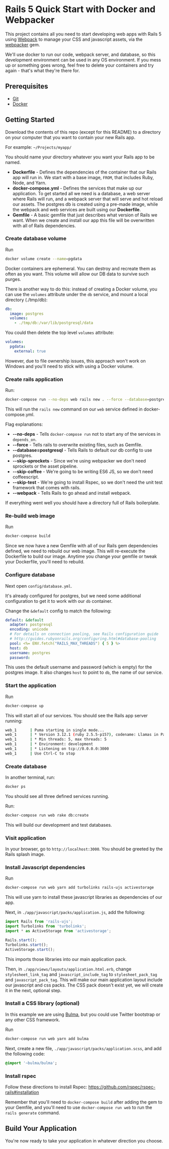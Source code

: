 # Rails 5 Quick Start with Docker and Webpacker

This project contains all you need to start developing web apps with Rails 5 using [Webpack](https://webpack.js.org/) to manage your CSS and javascript assets, via the [webpacker](https://github.com/rails/webpacker) gem.

We'll use docker to run our code, webpack server, and database, so this development environment can be used in any OS environment. If you mess up or something goes wrong, feel free to delete your containers and try again - that's what they're there for.

## Prerequisites

* [Git](https://git-scm.com/downloads)
* [Docker](https://www.docker.com/products/docker-desktop)

## Getting Started

Download the contents of this repo (except for this README) to a directory on your
computer that you want to contain your new Rails app.

For example: `~/Projects/myapp/`

You should name your directory whatever you want your Rails app to be named.

* **Dockerfile** - Defines the dependencies of the container that our Rails app will run
in. We start with a base image, `FROM`, that includes Ruby, Node, and Yarn.
* **docker-compose.yml** - Defines the services that make up our application. To get
started all we need is a database, a web server where Rails will run, and a 
webpack server that will serve and hot reload our assets. The postgres db is created
using a pre-made image, while the webpack and web services are built using our
**Dockerfile**.
* **Gemfile** - A basic gemfile that just describes what version of Rails we want.
When we create and install our app this file will be overwritten with all of
Rails dependencies.

### Create database volume

Run

```bash
docker volume create --name=pgdata
```

Docker containers are ephemeral. You can destroy and recreate them as often as you
want. This volume will allow our DB data to survive such purges.

There is another way to do this: instead of creating a Docker volume, you can
use the `volumes` attribute under the `db` service, and mount a local
directory (./tmp/db):

```yaml
db:
  image: postgres
  volumes:
    - ./tmp/db:/var/lib/postgresql/data
```

You could then delete the top level `volumes` attribute:

```yaml
volumes:
  pgdata:
    external: true
```

However, due to file ownership issues, this approach won't work on Windows and
you'll need to stick with using a Docker volume.

### Create rails application

Run:
```bash
docker-compose run --no-deps web rails new . --force --database=postgresql --skip-sprockets --skip-coffee --skip-test --webpack
```

This will run the `rails new` command on our `web` service defined in docker-compose.yml.

Flag explanations:
* **--no-deps** - Tells `docker-compose run` not to start any of the services in `depends_on`.
* **--force** - Tells rails to overwrite existing files, such as Gemfile.
* **--database=postgresql** - Tells Rails to default our db config to use postgres.
* **--skip-sprockets** - Since we're using webpacker we don't need sprockets or the asset pipeline.
* **--skip-coffee** - We're going to be writing ES6 JS, so we don't need coffeescript.
* **--skip-test** - We're going to install Rspec, so we don't need the unit test framework that comes with rails.
* **--webpack** - Tells Rails to go ahead and install webpack.

If everything went well you should have a directory full of Rails boilerplate.

### Re-build web image

Run
```bash
docker-compose build
```

Since we now have a new Gemfile with all of our Rails gem dependencies defined, we need to rebuild our web image.
This will re-execute the Dockerfile to build our image. Anytime you change your gemfile or tweak your Dockerfile,
you'll need to rebuild.


### Configure database

Next open `config/database.yml`.

It's already configured for postgres, but we need some additional configuration to get it to work with our `db`
container.

Change the `&default` config to match the following:
```yaml
default: &default
  adapter: postgresql
  encoding: unicode
  # For details on connection pooling, see Rails configuration guide
  # http://guides.rubyonrails.org/configuring.html#database-pooling
  pool: <%= ENV.fetch("RAILS_MAX_THREADS") { 5 } %>
  host: db
  username: postgres
  password:
```

This uses the default username and password (which is empty) for the postgres image. It also changes `host` to point
to `db`, the name of our service.

### Start the application

Run
```bash
docker-compose up
```

This will start all of our services. You should see the Rails app server running:

```bash
web_1      | Puma starting in single mode...
web_1      | * Version 3.12.1 (ruby 2.5.5-p157), codename: Llamas in Pajamas
web_1      | * Min threads: 5, max threads: 5
web_1      | * Environment: development
web_1      | * Listening on tcp://0.0.0.0:3000
web_1      | Use Ctrl-C to stop
```

### Create database

In another terminal, run:

```bash
docker ps
```

You should see all three defined services running.

Run:

```bash
docker-compose run web rake db:create
```

This will build our development and test databases.

### Visit application

In your browser, go to `http://localhost:3000`. You should be greeted by the Rails splash image.

### Install Javascript dependencies

Run

```bash
docker-compose run web yarn add turbolinks rails-ujs activestorage
```

This will use yarn to install these javascript libraries as dependencies of our app.

Next, in `./app/javascript/packs/application.js`, add the following:

```javascript
import Rails from 'rails-ujs';
import Turbolinks from 'turbolinks';
import * as ActiveStorage from 'activestorage';

Rails.start();
Turbolinks.start();
ActiveStorage.start();
```

This imports those libraries into our main application pack.

Then, in `./app/views/layouts/application.html.erb`, change `stylesheet_link_tag` and `javascript_include_tag` to
`stylesheet_pack_tag` and `javascript_pack_tag`. This will make our main application layout include our javascript and
css packs. The CSS pack doesn't exist yet, we will create it in the next, optional step.

### Install a CSS library (optional)

In this example we are using [Bulma](https://bulma.io/), but you could use Twitter bootstrap or any other CSS framework.

Run

```bash
docker-compose run web yarn add bulma
```

Next, create a new file, `./app/javascript/packs/application.scss`, and add the following code:

```sass
@import '~bulma/bulma';
```

### Install rspec

Follow these directions to install Rspec: https://github.com/rspec/rspec-rails#installation

Remember that you'll need to `docker-compose build` after adding the gem to your Gemfile, and you'll need to use
`docker-compose run web` to run the `rails generate` command.

## Build Your Application

You're now ready to take your application in whatever direction you choose. 
